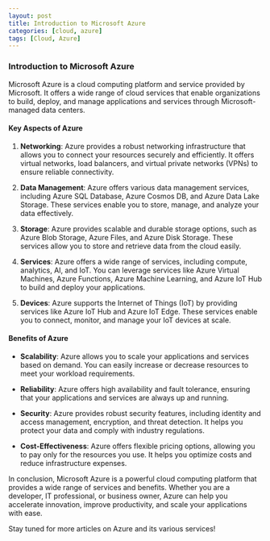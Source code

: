 ```yaml
---
layout: post
title: Introduction to Microsoft Azure
categories: [cloud, azure]
tags: [Cloud, Azure]
---
```




### Introduction to Microsoft Azure
Microsoft Azure is a cloud computing platform and service provided by Microsoft. It offers a wide range of cloud services that enable organizations to build, deploy, and manage applications and services through Microsoft-managed data centers.

#### Key Aspects of Azure

1. **Networking**: Azure provides a robust networking infrastructure that allows you to connect your resources securely and efficiently. It offers virtual networks, load balancers, and virtual private networks (VPNs) to ensure reliable connectivity.

2. **Data Management**: Azure offers various data management services, including Azure SQL Database, Azure Cosmos DB, and Azure Data Lake Storage. These services enable you to store, manage, and analyze your data effectively.

3. **Storage**: Azure provides scalable and durable storage options, such as Azure Blob Storage, Azure Files, and Azure Disk Storage. These services allow you to store and retrieve data from the cloud easily.

4. **Services**: Azure offers a wide range of services, including compute, analytics, AI, and IoT. You can leverage services like Azure Virtual Machines, Azure Functions, Azure Machine Learning, and Azure IoT Hub to build and deploy your applications.

5. **Devices**: Azure supports the Internet of Things (IoT) by providing services like Azure IoT Hub and Azure IoT Edge. These services enable you to connect, monitor, and manage your IoT devices at scale.

#### Benefits of Azure

- **Scalability**: Azure allows you to scale your applications and services based on demand. You can easily increase or decrease resources to meet your workload requirements.

- **Reliability**: Azure offers high availability and fault tolerance, ensuring that your applications and services are always up and running.

- **Security**: Azure provides robust security features, including identity and access management, encryption, and threat detection. It helps you protect your data and comply with industry regulations.

- **Cost-Effectiveness**: Azure offers flexible pricing options, allowing you to pay only for the resources you use. It helps you optimize costs and reduce infrastructure expenses.

In conclusion, Microsoft Azure is a powerful cloud computing platform that provides a wide range of services and benefits. Whether you are a developer, IT professional, or business owner, Azure can help you accelerate innovation, improve productivity, and scale your applications with ease.

Stay tuned for more articles on Azure and its various services!

